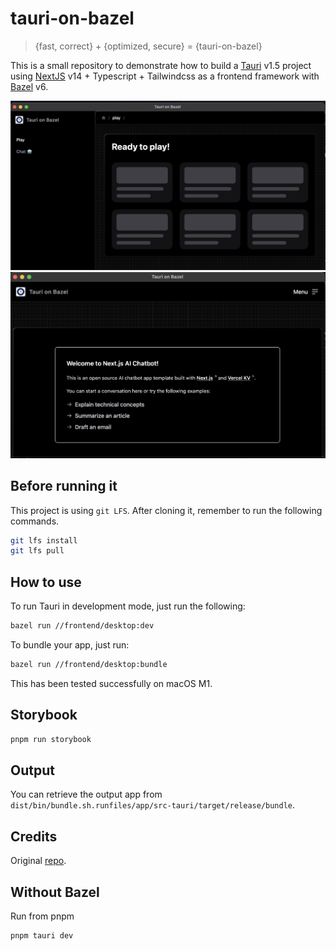 # tauri-on-bazel

> {fast, correct} + {optimized, secure} = {tauri-on-bazel}

This is a small repository to demonstrate how to build a [Tauri](https://tauri.app/) v1.5 project using [NextJS](https://nextjs.org/) v14 + Typescript + Tailwindcss as a frontend framework with [Bazel](https://bazel.build/) v6.

![Screenshot 0 of Tauri on Bazel with NextJS, TypeScript, and Tailwindcss.](/screenshots/0.png?raw=true "Screenshot 0 of Tauri on Bazel with NextJS, TypeScript, and Tailwindcss.")
![Screenshot 1 of Tauri on Bazel with NextJS, TypeScript, and Tailwindcss.](/screenshots/1.png?raw=true "Screenshot 1 of Tauri on Bazel with NextJS, TypeScript, and Tailwindcss.")

## Before running it

This project is using `git LFS`. After cloning it, remember to run the following commands.

```bash
git lfs install
git lfs pull
```

## How to use

To run Tauri in development mode, just run the following:

```bash
bazel run //frontend/desktop:dev
```

To bundle your app, just run:

```bash
bazel run //frontend/desktop:bundle
```

This has been tested successfully on macOS M1.

## Storybook

```bash
pnpm run storybook
```

## Output

You can retrieve the output app from `dist/bin/bundle.sh.runfiles/app/src-tauri/target/release/bundle`.

## Credits

Original [repo](https://github.com/marmos91/tauri-bazel-next-typescript).

## Without Bazel

Run from pnpm
```
pnpm tauri dev
```
